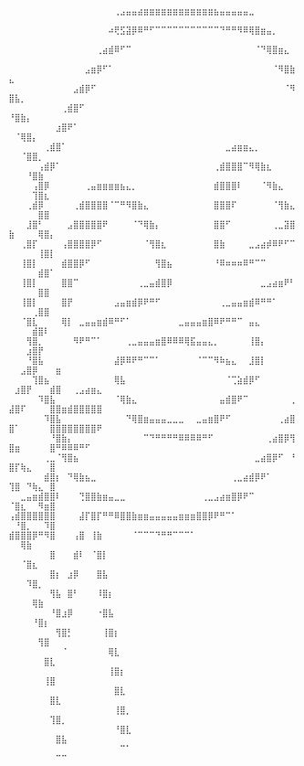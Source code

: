 ⠀⠀⠀⠀⠀⠀⠀⠀⠀⠀⠀⠀⠀⠀⠀⠀⠀⠀⢀⣠⣤⣤⣴⣶⣶⣶⣶⣶⣶⣶⣶⣶⣶⣶⣶⣦⣤⣤⣤⣤⣤⣀⠀⠀⠀⠀⠀⠀⠀⠀⠀⠀⠀⠀⠀⠀⠀⠀⠀⠀⠀⠀⠀⠀⠀
⠀⠀⠀⠀⠀⠀⠀⠀⠀⠀⠀⠀⠀⠀⠀⠀⠀⠴⢟⣫⣽⡿⠿⠛⠋⠉⠉⠉⠉⠉⠉⠉⠉⠉⠉⠉⠙⠛⠛⠻⠿⢿⣿⣶⣤⡀⠀⠀⠀⠀⠀⠀⠀⠀⠀⠀⠀⠀⠀⠀⠀⠀⠀⠀⠀
⠀⠀⠀⠀⠀⠀⠀⠀⠀⠀⠀⠀⠀⠀⠀⢀⣴⣾⠿⠋⠉⠀⠀⠀⠀⠀⠀⠀⠀⠀⠀⠀⠀⠀⠀⠀⠀⠀⠀⠀⠀⠀⠈⠙⢿⣿⣶⣄⠀⠀⠀⠀⠀⠀⠀⠀⠀⠀⠀⠀⠀⠀⠀⠀⠀
⠀⠀⠀⠀⠀⠀⠀⠀⠀⠀⠀⠀⠀⣠⣶⡿⠋⠁⠀⠀⠀⠀⠀⠀⠀⠀⠀⠀⠀⠀⠀⠀⠀⠀⠀⠀⠀⠀⠀⠀⠀⠀⠀⠀⠀⠈⠻⣿⣷⣄⠀⠀⠀⠀⠀⠀⠀⠀⠀⠀⠀⠀⠀⠀⠀
⠀⠀⠀⠀⠀⠀⠀⠀⠀⠀⠀⣠⣾⡿⠋⠀⠀⠀⠀⠀⠀⠀⠀⠀⠀⠀⠀⠀⠀⠀⠀⠀⠀⠀⠀⠀⠀⠀⠀⠀⠀⠀⠀⠀⠀⠀⠀⠈⠻⣿⣧⡀⠀⠀⠀⠀⠀⠀⠀⠀⠀⠀⠀⠀⠀
⠀⠀⠀⠀⠀⠀⠀⠀⠀⢀⣾⣿⠋⠀⠀⠀⠀⠀⠀⠀⠀⠀⠀⠀⠀⠀⠀⠀⠀⠀⠀⠀⠀⠀⠀⠀⠀⠀⠀⠀⠀⠀⠀⠀⠀⠀⠀⠀⠀⠘⣿⣷⡄⠀⠀⠀⠀⠀⠀⠀⠀⠀⠀⠀⠀
⠀⠀⠀⠀⠀⠀⠀⠀⣰⣿⠟⠁⠀⠀⠀⠀⠀⠀⠀⠀⠀⠀⠀⠀⠀⠀⠀⠀⠀⠀⠀⠀⠀⠀⠀⠀⠀⠀⠀⠀⠀⠀⠀⠀⠀⠀⠀⠀⠀⠀⠈⢿⣿⡄⠀⠀⠀⠀⠀⠀⠀⠀⠀⠀⠀
⠀⠀⠀⠀⠀⠀⢀⣾⣿⠁⠀⠀⠀⠀⠀⠀⠀⠀⠀⠀⠀⠀⠀⠀⠀⠀⠀⠀⠀⠀⠀⠀⠀⠀⠀⠀⠀⣀⣴⣶⣶⣄⡀⠀⠀⠀⠀⠀⠀⠀⠀⠈⣿⣿⡀⠀⠀⠀⠀⠀⠀⠀⠀⠀⠀
⠀⠀⠀⠀⠀⢠⣾⡿⠁⠀⠀⠀⠀⠀⠀⠀⠀⠀⠀⠀⠀⠀⠀⠀⠀⠀⠀⠀⠀⠀⠀⠀⠀⠀⠀⢀⣾⣿⣿⣿⠉⠻⢿⣷⣆⠀⠀⠀⠀⠀⠀⠀⠘⣿⣷⠀⠀⠀⠀⠀⠀⠀⠀⠀⠀
⠀⠀⠀⠀⢠⣿⡿⠀⠀⠀⠀⠀⠀⢀⣤⣶⣶⣶⣶⣦⣄⡀⠀⠀⠀⠀⠀⠀⠀⠀⠀⠀⠀⠀⠀⣾⣿⣿⣿⠇⠀⠀⠀⠈⠻⣷⣄⠀⠀⠀⠀⠀⠀⢹⣿⣆⠀⠀⠀⠀⠀⠀⠀⠀⠀
⠀⠀⠀⢀⣾⡿⠀⠀⠀⠀⠀⢀⣾⣿⣿⣿⣿⠈⠉⠛⠻⣿⣷⣄⠀⠀⠀⠀⠀⠀⠀⠀⠀⠀⠀⣿⣿⣿⠏⠀⠀⠀⠀⠀⠀⠈⢻⣷⣄⠀⠀⠀⠀⠀⣿⣿⠀⠀⠀⠀⠀⠀⠀⠀⠀
⠀⠀⠀⣸⣿⠃⠀⠀⠀⠀⣠⣿⣿⣿⣿⣿⠟⠀⠀⠀⠀⠈⠙⢿⣷⡄⠀⠀⠀⠀⠀⠀⠀⠀⠀⣿⣿⠋⠀⠀⠀⠀⠀⠀⠀⢀⣀⣽⣿⣷⠀⠀⠀⠀⢿⣿⡄⠀⠀⠀⠀⠀⠀⠀⠀
⠀⠀⢀⣿⡏⠀⠀⠀⠀⢠⣿⣿⣿⣿⡿⠋⠀⠀⠀⠀⠀⠀⠀⠈⢻⣿⣆⠀⠀⠀⠀⠀⠀⠀⠀⣿⣷⠀⠀⠀⠀⣀⣠⣴⡾⠿⠟⠋⠉⠀⠀⠀⠀⠀⢸⣿⡇⠀⠀⠀⠀⠀⠀⠀⠀
⠀⠀⢸⣿⡇⠀⠀⠀⠀⣾⣿⣿⡿⠋⠀⠀⠀⠀⠀⠀⠀⠀⠀⠀⠀⢻⣿⣦⠀⠀⠀⠀⠀⠀⠀⠘⠿⠶⠶⠶⠿⠛⠉⠉⠀⠀⠀⠀⠀⠀⠀⠀⠀⠀⣾⣿⠁⠀⠀⠀⠀⠀⠀⠀⠀
⠀⠀⢸⣿⡇⠀⠀⠀⠀⣿⣿⠉⠀⠀⠀⠀⠀⠀⠀⠀⠀⠀⢀⣀⣤⣾⣿⡿⠀⠀⠀⠀⠀⠀⠀⠀⠀⠀⠀⠀⠀⠀⠀⣀⣠⣴⣶⠟⠃⠀⠀⠀⠀⠀⣿⣿⠀⠀⠀⠀⠀⠀⠀⠀⠀
⠀⠀⢸⣿⡇⠀⠀⠀⠀⣿⡟⠀⠀⠀⠀⠀⠀⠀⣠⣤⣶⣾⡿⠟⠛⠋⠀⠀⠀⠀⠀⠀⠀⠀⠀⠀⢀⣀⣤⣤⣶⣾⠿⠛⠛⠁⠀⠀⠀⠀⠀⠀⠀⢀⣿⣿⠀⠀⠀⠀⠀⠀⠀⠀⠀
⠀⠀⠈⣿⣇⠀⠀⠀⠀⢿⡇⠀⣀⣤⣤⣶⣾⠿⠛⠋⠁⠀⠀⠀⠀⠀⠀⠀⠀⣀⣤⣤⣤⣶⣿⠿⠟⠛⠛⠉⠀⣤⣄⠀⠀⠀⠀⠀⠀⠀⠀⠀⠀⣾⣿⠇⠀⠀⠀⠀⠀⠀⠀⠀⠀
⠀⠀⠀⢻⣿⡀⠀⠀⠀⠀⠀⠻⠟⠛⠉⠁⠀⠀⠀⠀⢀⣀⣤⣤⣤⣶⣿⠿⠿⠿⢿⣯⣤⣤⣄⡀⠀⠀⠀⠀⠀⢸⣿⡄⠀⠀⠀⠀⠀⠀⠀⠀⣰⣿⡟⠀⠀⠀⠀⠀⠀⠀⠀⠀⠀
⠀⠀⠀⠘⣿⣧⠀⠀⠀⠀⠀⠀⠀⠀⠀⠀⠀⠀⣼⡿⠿⠟⠛⠉⠉⠁⠀⠀⠀⠀⠀⠀⠈⠉⠉⠻⠷⣦⣄⠀⠀⣸⣿⡇⠀⠀⠀⠀⠀⠀⠀⣠⣿⡿⠀⠀⠀⣶⠀⠀⠀⠀⠀⠀⠀
⠀⠀⠀⠀⢹⣿⣦⠀⠀⠀⠀⠀⠀⠀⠀⠀⠀⠀⢿⣧⠀⠀⠀⠀⠀⠀⠀⠀⠀⠀⠀⠀⠀⠀⠀⠀⠀⠈⢉⣵⣾⡿⠋⠀⠀⠀⠀⠀⠀⠀⣰⣿⡟⠀⠀⠀⣾⣿⠀⠀⢀⣠⣴⣶⣄
⠀⠀⠀⠀⠀⠹⣿⣧⠀⠀⠀⠀⠀⠀⠀⠀⠀⠀⠈⢿⣷⣄⠀⠀⠀⠀⠀⠀⠀⠀⠀⠀⠀⠀⠀⠀⣤⣾⣿⠟⠉⠀⠀⠀⠀⠀⠀⠀⢀⣼⣿⠏⠀⠀⠀⠀⣿⣿⣶⣾⣿⣿⣿⣿⣿
⠀⠀⠀⠀⠀⠀⠹⣿⣧⠀⠀⠀⠀⠀⠀⠀⠀⠀⠀⠀⠙⢿⣿⣶⣤⣤⣤⣀⣀⣀⠀⠀⣀⣤⣶⣿⠟⠋⠀⠀⠀⠀⠀⠀⠀⠀⢀⣴⣿⣿⠁⠀⠀⠀⠀⠀⣿⣿⣿⣿⣿⣿⣿⣿⠟
⠀⠀⠀⠀⠀⠀⠀⠘⣿⣷⡄⠀⠀⠀⠀⠀⠀⠀⠀⠀⠀⠀⠀⠉⠙⠛⠛⠛⠛⠿⠿⠿⠿⠛⠋⠀⠀⠀⠀⠀⠀⠀⠀⠀⢀⣴⣿⡿⢻⣿⣶⠀⠀⠀⠀⠀⣿⠛⠿⠿⠿⠛⠋⠀⠀
⠀⠀⠀⠀⠀⠀⢀⣀⠈⢻⣿⣦⠀⠀⠀⠀⠀⠀⠀⠀⠀⠀⠀⠀⠀⠀⠀⠀⠀⠀⠀⠀⠀⠀⠀⠀⠀⠀⠀⠀⠀⠀⣀⣴⣿⡿⠋⠀⠘⣿⡏⢷⣄⠀⠀⠀⣿⠀⠀⠀⠀⠀⠀⠀⠀
⠀⠀⠀⠀⠀⠀⣾⣿⡆⠀⠙⢿⣷⣦⣀⠀⠀⠀⠀⠀⠀⠀⠀⠀⠀⠀⠀⠀⠀⠀⠀⠀⠀⠀⠀⠀⠀⠀⢀⣀⣴⣾⡿⠟⠁⠀⠀⠀⠀⢹⣿⠀⠙⢷⣄⠀⣿⠀⠀⠀⠀⠀⠀⠀⠀
⠀⠀⣀⣤⣶⣾⣿⣿⠇⠀⠀⠀⢙⣿⣿⣷⣶⣤⣀⣀⠀⠀⠀⠀⠀⠀⠀⠀⠀⠀⠀⠀⠀⢀⣀⣠⣴⣶⣿⡿⠟⠉⠀⠀⠀⠀⠀⠀⠀⠈⣿⣆⠀⠀⠻⣶⣿⠀⠀⠀⠀⠀⠀⠀⠀
⢠⣾⣿⣿⣿⣿⣿⣿⠀⠀⠀⠀⣼⡏⣿⡏⠛⠛⠿⣿⣿⣷⣶⣶⣤⣤⣤⣤⣤⣶⣶⣶⣿⣿⡿⠟⠛⠉⠁⠀⠀⠀⠀⠀⠀⠀⠀⠀⠀⠀⠘⣿⡀⠀⠀⠹⣿⠀⠀⠀⠀⠀⠀⠀⠀
⣾⣿⣿⣿⡿⠛⠻⣿⠀⠀⠀⢠⣿⠀⢸⣷⠀⠀⠀⠀⠀⠈⠉⠉⠉⠙⠛⠛⠉⠉⠉⠁⠀⠀⠀⠀⠀⠀⠀⠀⠀⠀⠀⠀⠀⠀⠀⠀⠀⠀⠀⢿⣷⠀⠀⠀⠀⠀⠀⠀⠀⠀⠀⠀⠀
⠀⠀⠀⠀⠀⠀⠀⣿⠀⠀⠀⣾⠇⠀⠈⣿⡇⠀⠀⠀⠀⠀⠀⠀⠀⠀⠀⠀⠀⠀⠀⠀⠀⠀⠀⠀⠀⠀⠀⠀⠀⠀⠀⠀⠀⠀⠀⠀⠀⠀⠀⠈⣿⣆⠀⠀⠀⠀⠀⠀⠀⠀⠀⠀⠀
⠀⠀⠀⠀⠀⠀⠀⣿⡆⠀⣰⡿⠀⠀⠀⣿⣧⠀⠀⠀⠀⠀⠀⠀⠀⠀⠀⠀⠀⠀⠀⠀⠀⠀⠀⠀⠀⠀⠀⠀⠀⠀⠀⠀⠀⠀⠀⠀⠀⠀⠀⠀⠹⣿⡀⠀⠀⠀⠀⠀⠀⠀⠀⠀⠀
⠀⠀⠀⠀⠀⠀⠀⢻⣧⠀⣿⠃⠀⠀⠀⠸⣿⡆⠀⠀⠀⠀⠀⠀⠀⠀⠀⠀⠀⠀⠀⠀⠀⠀⠀⠀⠀⠀⠀⠀⠀⠀⠀⠀⠀⠀⠀⠀⠀⠀⠀⠀⠀⢿⣷⠀⠀⠀⠀⠀⠀⠀⠀⠀⠀
⠀⠀⠀⠀⠀⠀⠀⠘⣿⣰⡿⠀⠀⠀⠀⠐⣿⣧⠀⠀⠀⠀⠀⠀⠀⠀⠀⠀⠀⠀⠀⠀⠀⠀⠀⠀⠀⠀⠀⠀⠀⠀⠀⠀⠀⠀⠀⠀⠀⠀⠀⠀⠀⠘⣿⡆⠀⠀⠀⠀⠀⠀⠀⠀⠀
⠀⠀⠀⠀⠀⠀⠀⠀⢻⣿⡃⠀⠀⠀⠀⠀⢸⣿⡆⠀⠀⠀⠀⠀⠀⠀⠀⠀⠀⠀⠀⠀⠀⠀⠀⠀⠀⠀⠀⠀⠀⠀⠀⠀⠀⠀⠀⠀⠀⠀⠀⠀⠀⠀⢻⣿⠀⠀⠀⠀⠀⠀⠀⠀⠀
⠀⠀⠀⠀⠀⠀⠀⠀⠀⠈⠀⠀⠀⠀⠀⠀⠀⢿⣇⠀⠀⠀⠀⠀⠀⠀⠀⠀⠀⠀⠀⠀⠀⠀⠀⠀⠀⠀⠀⠀⠀⠀⠀⠀⠀⠀⠀⠀⠀⠀⠀⠀⠀⠀⠀⣿⣇⠀⠀⠀⠀⠀⠀⠀⠀
⠀⠀⠀⠀⠀⠀⠀⠀⠀⠀⠀⠀⠀⠀⠀⠀⠀⢸⣿⡆⠀⠀⠀⠀⠀⠀⠀⠀⠀⠀⠀⠀⠀⠀⠀⠀⠀⠀⠀⠀⠀⠀⠀⠀⠀⠀⠀⠀⠀⠀⠀⠀⠀⠀⠀⢸⣿⠀⠀⠀⠀⠀⠀⠀⠀
⠀⠀⠀⠀⠀⠀⠀⠀⠀⠀⠀⠀⠀⠀⠀⠀⠀⠀⣿⣇⠀⠀⠀⠀⠀⠀⠀⠀⠀⠀⠀⠀⠀⠀⠀⠀⠀⠀⠀⠀⠀⠀⠀⠀⠀⠀⠀⠀⠀⠀⠀⠀⠀⠀⠀⠀⣿⣇⠀⠀⠀⠀⠀⠀⠀
⠀⠀⠀⠀⠀⠀⠀⠀⠀⠀⠀⠀⠀⠀⠀⠀⠀⠀⢸⣿⡀⠀⠀⠀⠀⠀⠀⠀⠀⠀⠀⠀⠀⠀⠀⠀⠀⠀⠀⠀⠀⠀⠀⠀⠀⠀⠀⠀⠀⠀⠀⠀⠀⠀⠀⠀⢹⣿⡀⠀⠀⠀⠀⠀⠀
⠀⠀⠀⠀⠀⠀⠀⠀⠀⠀⠀⠀⠀⠀⠀⠀⠀⠀⠘⣿⣇⠀⠀⠀⠀⠀⠀⠀⠀⠀⠀⠀⠀⠀⠀⠀⠀⠀⠀⠀⠀⠀⠀⠀⠀⠀⠀⠀⠀⠀⠀⠀⠀⠀⠀⠀⠀⣿⣧⠀⠀⠀⠀⠀⠀
⠀⠀⠀⠀⠀⠀⠀⠀⠀⠀⠀⠀⠀⠀⠀⠀⠀⠀⠀⠉⠁⠀⠀⠀⠀⠀⠀⠀⠀⠀⠀⠀⠀⠀⠀⠀⠀⠀⠀⠀⠀⠀⠀⠀⠀⠀⠀⠀⠀⠀⠀⠀⠀⠀⠀⠀⠀⠉⠉⠀⠀⠀⠀⠀⠀
